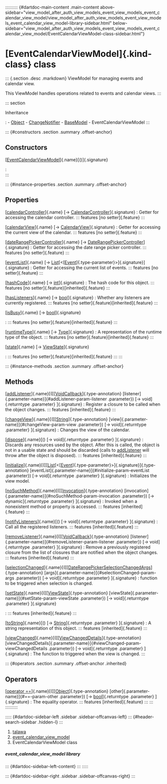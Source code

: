 :::::::::: {#dartdoc-main-content .main-content above-sidebar="view_model_after_auth_view_models_event_view_models_event_calendar_view_model/view_model_after_auth_view_models_event_view_models_event_calendar_view_model-library-sidebar.html" below-sidebar="view_model_after_auth_view_models_event_view_models_event_calendar_view_model/EventCalendarViewModel-class-sidebar.html"}
<div>

# [EventCalendarViewModel]{.kind-class} class

</div>

::: {.section .desc .markdown}
ViewModel for managing events and calendar view.

This ViewModel handles operations related to events and calendar views.
:::

::: section

Inheritance

:   -   [Object](https://api.flutter.dev/flutter/dart-core/Object-class.html)
    -   [ChangeNotifier](https://api.flutter.dev/flutter/foundation/ChangeNotifier-class.html)
    -   [BaseModel](../view_model_base_view_model/BaseModel-class.html)
    -   EventCalendarViewModel
:::

::: {#constructors .section .summary .offset-anchor}
## Constructors

[[EventCalendarViewModel](../view_model_after_auth_view_models_event_view_models_event_calendar_view_model/EventCalendarViewModel/EventCalendarViewModel.html)]{.name}[()]{.signature}

:   
:::

::: {#instance-properties .section .summary .offset-anchor}
## Properties

[[calendarController](../view_model_after_auth_view_models_event_view_models_event_calendar_view_model/EventCalendarViewModel/calendarController.html)]{.name} [→ [CalendarController](https://pub.dev/documentation/syncfusion_flutter_calendar/28.2.3/calendar/CalendarController-class.html)]{.signature}
:   Getter for accessing the calendar controller.
    ::: features
    [no setter]{.feature}
    :::

[[calendarView](../view_model_after_auth_view_models_event_view_models_event_calendar_view_model/EventCalendarViewModel/calendarView.html)]{.name} [→ [CalendarView](https://pub.dev/documentation/syncfusion_flutter_calendar/28.2.3/calendar/CalendarView.html)]{.signature}
:   Getter for accessing the current view of the calendar.
    ::: features
    [no setter]{.feature}
    :::

[[dateRangePickerController](../view_model_after_auth_view_models_event_view_models_event_calendar_view_model/EventCalendarViewModel/dateRangePickerController.html)]{.name} [→ [DateRangePickerController](https://pub.dev/documentation/syncfusion_flutter_datepicker/28.2.3/datepicker/DateRangePickerController-class.html)]{.signature}
:   Getter for accessing the date range picker controller.
    ::: features
    [no setter]{.feature}
    :::

[[eventList](../view_model_after_auth_view_models_event_view_models_event_calendar_view_model/EventCalendarViewModel/eventList.html)]{.name} [→ [List](https://api.flutter.dev/flutter/dart-core/List-class.html)[\<[[Event](../models_events_event_model/Event-class.html)]{.type-parameter}\>]{.signature}]{.signature}
:   Getter for accessing the current list of events.
    ::: features
    [no setter]{.feature}
    :::

[[hashCode](https://api.flutter.dev/flutter/dart-core/Object/hashCode.html)]{.name} [→ [int](https://api.flutter.dev/flutter/dart-core/int-class.html)]{.signature}
:   The hash code for this object.
    ::: features
    [no setter]{.feature}[inherited]{.feature}
    :::

[[hasListeners](https://api.flutter.dev/flutter/foundation/ChangeNotifier/hasListeners.html)]{.name} [→ [bool](https://api.flutter.dev/flutter/dart-core/bool-class.html)]{.signature}
:   Whether any listeners are currently registered.
    ::: features
    [no setter]{.feature}[inherited]{.feature}
    :::

[[isBusy](../view_model_base_view_model/BaseModel/isBusy.html)]{.name} [→ [bool](https://api.flutter.dev/flutter/dart-core/bool-class.html)]{.signature}

:   ::: features
    [no setter]{.feature}[inherited]{.feature}
    :::

[[runtimeType](https://api.flutter.dev/flutter/dart-core/Object/runtimeType.html)]{.name} [→ [Type](https://api.flutter.dev/flutter/dart-core/Type-class.html)]{.signature}
:   A representation of the runtime type of the object.
    ::: features
    [no setter]{.feature}[inherited]{.feature}
    :::

[[state](../view_model_base_view_model/BaseModel/state.html)]{.name} [→ [ViewState](../enums_enums/ViewState.html)]{.signature}

:   ::: features
    [no setter]{.feature}[inherited]{.feature}
    :::
:::

::: {#instance-methods .section .summary .offset-anchor}
## Methods

[[addListener](https://api.flutter.dev/flutter/foundation/ChangeNotifier/addListener.html)]{.name}[([[[VoidCallback](https://api.flutter.dev/flutter/dart-ui/VoidCallback.html)]{.type-annotation} [listener]{.parameter-name}]{#addListener-param-listener .parameter}) [→ void]{.returntype .parameter} ]{.signature}
:   Register a closure to be called when the object changes.
    ::: features
    [inherited]{.feature}
    :::

[[changeView](../view_model_after_auth_view_models_event_view_models_event_calendar_view_model/EventCalendarViewModel/changeView.html)]{.name}[([[[String](https://api.flutter.dev/flutter/dart-core/String-class.html)]{.type-annotation} [view]{.parameter-name}]{#changeView-param-view .parameter}) [→ void]{.returntype .parameter} ]{.signature}
:   Changes the view of the calendar.

[[dispose](https://api.flutter.dev/flutter/foundation/ChangeNotifier/dispose.html)]{.name}[() [→ void]{.returntype .parameter} ]{.signature}
:   Discards any resources used by the object. After this is called, the
    object is not in a usable state and should be discarded (calls to
    [addListener](https://api.flutter.dev/flutter/foundation/ChangeNotifier/addListener.html)
    will throw after the object is disposed).
    ::: features
    [inherited]{.feature}
    :::

[[initialize](../view_model_after_auth_view_models_event_view_models_event_calendar_view_model/EventCalendarViewModel/initialize.html)]{.name}[([[[List](https://api.flutter.dev/flutter/dart-core/List-class.html)[\<[[Event](../models_events_event_model/Event-class.html)]{.type-parameter}\>]{.signature}]{.type-annotation} [eventList]{.parameter-name}]{#initialize-param-eventList .parameter}) [→ void]{.returntype .parameter} ]{.signature}
:   Initializes the view model.

[[noSuchMethod](https://api.flutter.dev/flutter/dart-core/Object/noSuchMethod.html)]{.name}[([[[Invocation](https://api.flutter.dev/flutter/dart-core/Invocation-class.html)]{.type-annotation} [invocation]{.parameter-name}]{#noSuchMethod-param-invocation .parameter}) [→ dynamic]{.returntype .parameter} ]{.signature}
:   Invoked when a nonexistent method or property is accessed.
    ::: features
    [inherited]{.feature}
    :::

[[notifyListeners](https://api.flutter.dev/flutter/foundation/ChangeNotifier/notifyListeners.html)]{.name}[() [→ void]{.returntype .parameter} ]{.signature}
:   Call all the registered listeners.
    ::: features
    [inherited]{.feature}
    :::

[[removeListener](https://api.flutter.dev/flutter/foundation/ChangeNotifier/removeListener.html)]{.name}[([[[VoidCallback](https://api.flutter.dev/flutter/dart-ui/VoidCallback.html)]{.type-annotation} [listener]{.parameter-name}]{#removeListener-param-listener .parameter}) [→ void]{.returntype .parameter} ]{.signature}
:   Remove a previously registered closure from the list of closures
    that are notified when the object changes.
    ::: features
    [inherited]{.feature}
    :::

[[selectionChanged](../view_model_after_auth_view_models_event_view_models_event_calendar_view_model/EventCalendarViewModel/selectionChanged.html)]{.name}[([[[DateRangePickerSelectionChangedArgs](https://pub.dev/documentation/syncfusion_flutter_datepicker/28.2.3/datepicker/DateRangePickerSelectionChangedArgs-class.html)]{.type-annotation} [args]{.parameter-name}]{#selectionChanged-param-args .parameter}) [→ void]{.returntype .parameter} ]{.signature}
:   function to be triggered when selection is changed.

[[setState](../view_model_base_view_model/BaseModel/setState.html)]{.name}[([[[ViewState](../enums_enums/ViewState.html)]{.type-annotation} [viewState]{.parameter-name}]{#setState-param-viewState .parameter}) [→ void]{.returntype .parameter} ]{.signature}

:   ::: features
    [inherited]{.feature}
    :::

[[toString](https://api.flutter.dev/flutter/dart-core/Object/toString.html)]{.name}[() [→ [String](https://api.flutter.dev/flutter/dart-core/String-class.html)]{.returntype .parameter} ]{.signature}
:   A string representation of this object.
    ::: features
    [inherited]{.feature}
    :::

[[viewChanged](../view_model_after_auth_view_models_event_view_models_event_calendar_view_model/EventCalendarViewModel/viewChanged.html)]{.name}[([[[ViewChangedDetails](https://pub.dev/documentation/syncfusion_flutter_calendar/28.2.3/calendar/ViewChangedDetails-class.html)]{.type-annotation} [viewChangedDetails]{.parameter-name}]{#viewChanged-param-viewChangedDetails .parameter}) [→ void]{.returntype .parameter} ]{.signature}
:   The function to triggered when the view is changed.
:::

::: {#operators .section .summary .offset-anchor .inherited}
## Operators

[[operator ==](https://api.flutter.dev/flutter/dart-core/Object/operator_equals.html)]{.name}[([[[Object](https://api.flutter.dev/flutter/dart-core/Object-class.html)]{.type-annotation} [other]{.parameter-name}]{#==-param-other .parameter}) [→ [bool](https://api.flutter.dev/flutter/dart-core/bool-class.html)]{.returntype .parameter} ]{.signature}
:   The equality operator.
    ::: features
    [inherited]{.feature}
    :::
:::
::::::::::

::::: {#dartdoc-sidebar-left .sidebar .sidebar-offcanvas-left}
::: {#header-search-sidebar .hidden-l}
:::

1.  [talawa](../index.html)
2.  [event_calendar_view_model](../view_model_after_auth_view_models_event_view_models_event_calendar_view_model/)
3.  EventCalendarViewModel class

##### event_calendar_view_model library

::: {#dartdoc-sidebar-left-content}
:::
:::::

::: {#dartdoc-sidebar-right .sidebar .sidebar-offcanvas-right}
:::
